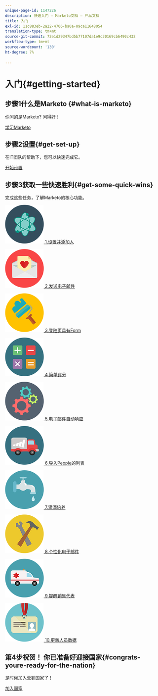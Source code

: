 ```yaml
---
unique-page-id: 1147226
description: 快速入门 — Marketo文档 — 产品文档
title: 入门
exl-id: 11c883eb-2a22-4706-ba0a-09ca11648054
translation-type: tm+mt
source-git-commit: 72e1d29347bd5b77107da1e9c30169cb6490c432
workflow-type: tm+mt
source-wordcount: '130'
ht-degree: 7%

---
```


# 入门{#getting-started}

## 步骤1什么是Marketo {#what-is-marketo}

你问的是Marketo? 问得好！

[学习Marketo](/help/marketo/getting-started/what-is-marketo.md)

## 步骤2设置{#get-set-up}

在IT团队的帮助下，您可以快速完成它。

[开始设置](/help/marketo/getting-started/setup-steps.md)

## 步骤3获取一些快速胜利{#get-some-quick-wins}

完成这些任务，了解Marketo的核心功能。

[![](/help/marketo/getting-started/assets/getting-started-1.png) 1.设置并添加人](https://docs.marketo.com/pages/viewpage.action?pageId=2359351)

[![](/help/marketo/getting-started/assets/getting-started-2.png) 2.发送电子邮件](getting-started/quick-wins/send-an-email.md)

[![](/help/marketo/getting-started/assets/getting-started-3.png) 3.登陆页具有Form](getting-started/quick-wins/landing-page-with-a-form.md)

[![](/help/marketo/getting-started/assets/getting-started-4.png) 4.简单评分](getting-started/quick-wins/simple-scoring.md)

[![](/help/marketo/getting-started/assets/getting-started-5.png) 5.电子邮件自动响应](getting-started/quick-wins/email-auto-response.md)

[![](/help/marketo/getting-started/assets/getting-started-6.png) 6.导入People](getting-started/quick-wins/import-a-list-of-people.md)的列表

[![](/help/marketo/getting-started/assets/getting-started-7.png) 7.滴滴培养](getting-started/quick-wins/drip-drip-nurture.md)

[![](/help/marketo/getting-started/assets/getting-started-8.png) 8.个性化电子邮件](getting-started/quick-wins/personalize-an-email.md)

[![](/help/marketo/getting-started/assets/getting-started-9.png) 9.提醒销售代表](getting-started/quick-wins/alert-the-sales-rep.md)

[![](/help/marketo/getting-started/assets/getting-started-10.png) 10.更新人员数据](getting-started/quick-wins/update-person-data.md)

## 第4步祝贺！ 你已准备好迎接国家{#congrats-youre-ready-for-the-nation}

是时候加入营销国家了！

[加入国家](https://nation.marketo.com)
